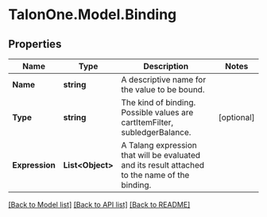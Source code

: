 # TalonOne.Model.Binding
## Properties

Name | Type | Description | Notes
------------ | ------------- | ------------- | -------------
**Name** | **string** | A descriptive name for the value to be bound. | 
**Type** | **string** | The kind of binding. Possible values are cartItemFilter, subledgerBalance. | [optional] 
**Expression** | **List&lt;Object&gt;** | A Talang expression that will be evaluated and its result attached to the name of the binding. | 

[[Back to Model list]](../README.md#documentation-for-models) [[Back to API list]](../README.md#documentation-for-api-endpoints) [[Back to README]](../README.md)

